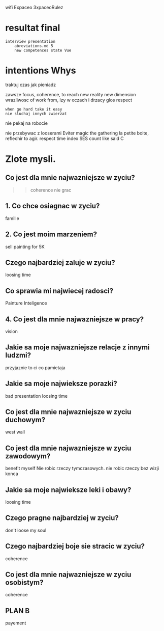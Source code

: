 

wifi Expaceo
    3xpaceoRulez
    
# resultat final
    interview presentation
        abreviations.md 5
        new competences state Vue


# intentions Whys
traktuj czas jak pieniadz

zawsze focus, coherence, to reach new reality new dimension    
    wrazliwosc of work from,     lzy w oczach i drzacy glos
    respect
    
    when go hard take it easy
    nie sluchaj innych zwierzat 
    
nie pekaj na robocie

nie przebywac z looserami
Eviter magic the gathering 
la petite boite, reflechir to agir. 
respect time
    index
        SES 
        count like said C




# Zlote mysli.

## Co jest dla mnie najwazniejsze w zyciu?
>>coherence
>>nie grac 


## 1. Co chce osiagnac w zyciu?
famille

## 2. Co jest moim marzeniem?
sell painting for 5K

## Czego najbardziej zaluje w zyciu?
loosing time

## Co sprawia mi najwiecej radosci?
Painture
Inteligence


## 4. Co jest dla mnie najwazniejsze w pracy?
vision

## Jakie sa moje najwazniejsze relacje z innymi ludzmi?
przyjaznie to ci co pamietaja 

## Jakie sa moje najwieksze porazki?
bad presentation
loosing time

## Co jest dla mnie najwazniejsze w zyciu duchowym?
west wall

## Co jest dla mnie najwazniejsze w zyciu zawodowym?
benefit myself
Nie robic rzeczy tymczasowych. 
nie robic rzeczy bez wizji konca

## Jakie sa moje najwieksze leki i obawy?
loosing time

## Czego pragne najbardziej w zyciu?
don't loose my soul

## Czego najbardziej boje sie stracic w zyciu?
coherence

## Co jest dla mnie najwazniejsze w zyciu osobistym?
coherence

## PLAN B
payement



